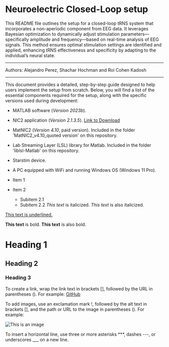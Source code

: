 # Neuroelectric Closed-Loop setup
This README file outlines the setup for a closed-loop tRNS system that incorporates a non-aperiodic component from EEG data. It leverages Bayesian optimization to dynamically adjust stimulation parameters—specifically amplitude and frequency—based on real-time analysis of EEG signals. This method ensures optimal stimulation settings are identified and applied, enhancing tRNS effectiveness and specificity by adapting to the individual’s neural state.
___
Authors: Alejandro Perez, Shachar Hochman and Roi Cohen Kadosh
___
This document provides a detailed, step-by-step guide designed to help users implement the setup from scratch.
Below, you will find a list of the essential components required for the setup, along with the specific versions used during development:

* MATLAB software (*Version 2023b*).
* NIC2 application (*Version 2.1.3.5*). [Link to Download](https://www.neuroelectrics.com/resources/software)
* MatNIC2 (*Version 4.10*, paid version). Included in the folder 'MatNIC2_v4.10_quoted version' on this repository.
* Lab Streaming Layer (LSL) library for Matlab. Included in the folder 'liblsl-Matlab' on this repository. 
* Starstim device.
* A PC equipped with WiFi and running Windows OS (Windows 11 Pro).

* Item 1
* Item 2
  * Subitem 2.1
  * Subitem 2.2
*This text* is italicized.
_This text_ is also italicized.

<u>This text is underlined.</u>

**This text** is bold.
__This text__ is also bold.

# Heading 1
## Heading 2
### Heading 3

To create a link, wrap the link text in brackets [], followed by the URL in parentheses (). For example:
[GitHub](http://github.com)

To add images, use an exclamation mark !, followed by the alt text in brackets [], and the path or URL to the image in parentheses (). For example:

![This is an image](http://url/to/image.png)

To insert a horizontal line, use three or more asterisks ***, dashes ---, or underscores ___ on a new line. 



